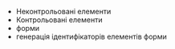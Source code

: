 - Неконтрольовані елементи 
- Контрольовані елементи  
- форми  
- генерація ідентифікаторів елементів форми